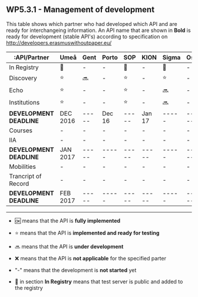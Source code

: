 ## WP5.3.1 - Management of development 

This table shows which partner who had developed which API and are ready for interchangeing information. An API name that are shown in **Bold** is ready for development (stable API's) according to specification on http://developers.erasmuswithoutpaper.eu/


| :API/Partner               | Umeå  | Gent  | Porto |  SOP  | KION  | Sigma | Oslo  | Warsaw | Others|
| -------------------------- | ----- | ----- | ----- | ----- | ----- | ----- | ----- | ------ | ----- |
| In Registry                |:link: |   -   |   -   |:link: |   -   |:link: |   -   |:link:  |   -   |
| Discovery                  |:star: |:soon: |   -   |:star: |   -   |:star: |   -   |:star:  |   -   |
| Echo                       |:star: |   -   |   -   |:star: |   -   |:soon: |   -   |:soon:  |   -   |
| Institutions               |:star: |   -   |   -   |:star: |   -   |:soon: |   -   |:soon:  |   -   |
| **DEVELOPMENT DEADLINE**|DEC 2016  | ----- |Dec 16 | ----- |Jan 17 | ----- | ----- | ------ | ----- |
| Courses                    |   -   |   -   |   -   |   -   |   -   |   -   |   -   |   -    |   -   |
| IIA                        |   -   |   -   |   -   |   -   |   -   |   -   |   -   |   -    |   -   |
| **DEVELOPMENT DEADLINE**|JAN 2017  | ----- | ----- | ----- | ----- | ----- | ----- | ------ | ----- |
| Mobilities                 |   -   |   -   |   -   |   -   |   -   |   -   |   -   |   -    |   -   |
| Trancript of Record        |   -   |   -   |   -   |   -   |   -   |   -   |   -   |   -    |   -   |
| **DEVELOPMENT DEADLINE**|FEB 2017  | ----- | ----- | ----- | ----- | ----- | ----- | ------ | ----- |

---
* :ok: means that the API is **fully implemented**
* :star: means that the API is **implemented and ready for testing**
* :soon: means that the API is **under development**
* :x: means that the API is **not applicable** for the specified parter 
* "-" means that the development is **not started** yet

* :link: in section **In Registry** means that test server is public and added to the registry 
